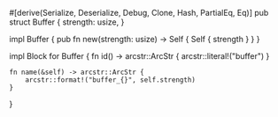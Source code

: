 #[derive(Serialize, Deserialize, Debug, Clone, Hash, PartialEq, Eq)]
pub struct Buffer {
    strength: usize,
}

impl Buffer {
    pub fn new(strength: usize) -> Self {
        Self { strength }
    }
}

impl Block for Buffer {
    fn id() -> arcstr::ArcStr {
        arcstr::literal!("buffer")
    }

    fn name(&self) -> arcstr::ArcStr {
        arcstr::format!("buffer_{}", self.strength)
    }
}
